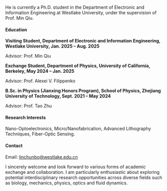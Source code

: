 

He is currently a Ph.D. student in the Department of Electronic and Information Engineering at Westlake University, under the supervision of Prof. Min Qiu.



#### Education
**Visiting Student, Department of Electronic and Information Engineering, Westlake University, Jan. 2025 – Aug. 2025**

Advisor: Prof. Min Qiu

**Exchange Student, Department of Physics, University of California, Berkeley, May 2024 – Jan. 2025**

Advisor: Prof. Alexei V. Filippenko

**B.Sc. in Physics (Jianxing Honors Program), School of Physics, Zhejiang University of Technology, Sept. 2021 – May 2024**

Advisor: Prof. Tao Zhu

#### Research Interests
Nano-Optoelectronics, Micro/Nanofabrication, Advanced Lithography Techniques, Fiber-Optic Sensing.

#### Contact

Email: linchunbo@westlake.edu.cn

I sincerely welcome and look forward to various forms of academic exchange and collaboration. I am particularly enthusiastic about exploring potential interdisciplinary research opportunities across diverse fields such as  biology, mechanics, physics, optics and fluid dynamics.
